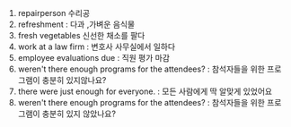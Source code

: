 1. repairperson 수리공
2. refreshment : 다과 ,가벼운 음식물
3. fresh vegetables 신선한 채소를 팔다
4. work at a law firm : 변호사 사무실에서 일하다
5. employee evaluations due : 직원 평가 마감
6. weren't there enough programs for the attendees?  : 참석자들을 위한 프로그램이 충분히 있지않나요?
7. there were just enough for everyone. : 모든 사람에게 딱 알맞게 있었어요
8. weren't there enough programs for the attendees? : 참석자들을 위한 프로그램이 충분히 있지 않았나요?